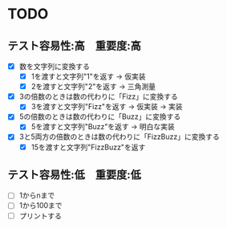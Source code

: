 # TODO

## テスト容易性:高　重要度:高

- [x] 数を文字列に変換する
  - [x] 1を渡すと文字列"1"を返す -> 仮実装
  - [x] 2を渡すと文字列"2"を返す -> 三角測量

- [x] 3の倍数のときは数の代わりに「Fizz」に変換する
  - [x] 3を渡すと文字列"Fizz"を返す -> 仮実装 -> 実装

- [x] 5の倍数のときは数の代わりに「Buzz」に変換する
  - [x] 5を渡すと文字列"Buzz"を返す -> 明白な実装

- [x] 3と5両方の倍数のときは数の代わりに「FizzBuzz」に変換する
  - [x] 15を渡すと文字列"FizzBuzz"を返す

## テスト容易性:低　重要度:低

- [ ] 1からnまで
- [ ] 1から100まで
- [ ] プリントする
